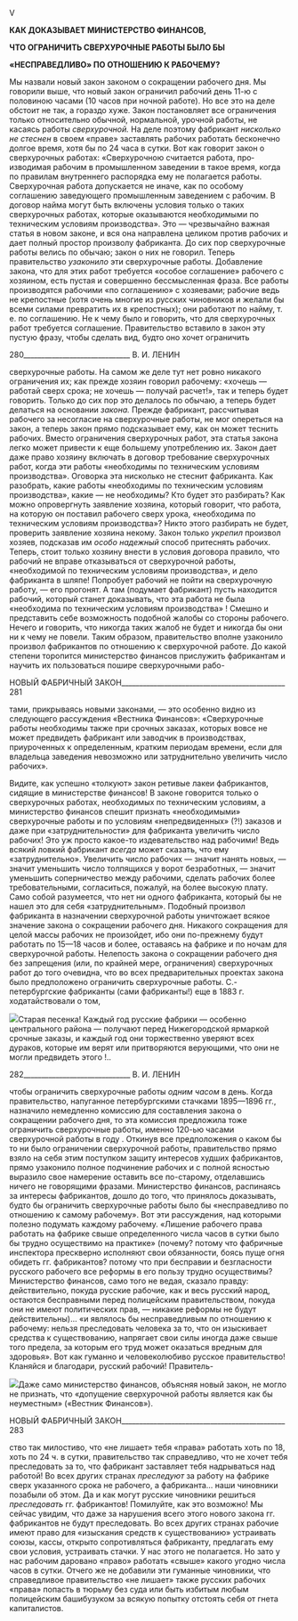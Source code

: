 V

**КАК ДОКАЗЫВАЕТ МИНИСТЕРСТВО ФИНАНСОВ,**

**ЧТО ОГРАНИЧИТЬ СВЕРХУРОЧНЫЕ РАБОТЫ БЫЛО БЫ**

**«НЕСПРАВЕДЛИВО» ПО ОТНОШЕНИЮ К РАБОЧЕМУ?**

Мы назвали новый закон законом о сокращении рабочего дня. Мы говорили выше, что новый закон ограничил рабочий день 11-ю с половиною часами (10 часов при ноч­ной работе). Но все это на деле обстоит не так, а гораздо хуже. Закон постановляет все ограничения только относительно обычной, нормальной, урочной работы, не касаясь работы _сверхурочной._ На деле поэтому фабрикант _нисколько не стеснен_ в своем «пра­ве» заставлять рабочих работать бесконечно долгое время, хотя бы по 24 часа в сутки. Вот как говорит закон о сверхурочных работах: «Сверхурочною считается работа, про­изводимая рабочим в промышленном заведении в такое время, когда по правилам внутреннего распорядка ему не полагается работы. Сверхурочная работа допускается не иначе, как по особому соглашению заведующего промышленным заведением с ра­бочим. В договор найма могут быть включены условия только о таких сверхурочных работах, которые оказываются необходимыми по техническим условиям производст­ва». Это — чрезвычайно важная статья в новом законе, и вся она направлена целиком против рабочих и дает полный простор произволу фабриканта. До сих пор сверхуроч­ные работы велись по обычаю; закон о них не говорил. Теперь правительство _узаконило_ эти сверхурочные работы. Добавление закона, что для этих работ требуется «особое соглашение» рабочего с хозяином, есть пустая и совершенно бессмысленная фраза. Все работы производятся рабочими «по соглашению» с хозяевами; рабочие ведь не крепо­стные (хотя очень многие из русских чиновников и желали бы всеми силами превра­тить их в крепостных); они работают по найму, т. е. по соглашению. Не к чему было и говорить, что для сверхурочных работ требуется соглашение. Правительство вставило в закон эту пустую фразу, чтобы сделать вид, будто оно хочет ограничить

  

280______________________________ В. И. ЛЕНИН

сверхурочные работы. На самом же деле тут нет ровно никакого ограничения их; как прежде хозяин говорил рабочему: «хочешь — работай сверх срока; не хочешь — полу­чай расчет!», так и теперь будет говорить. Только до сих пор это делалось по обычаю, а теперь будет делаться на основании _закона._ Прежде фабрикант, рассчитывая рабочего за несогласие на сверхурочные работы, не мог опереться на закон, а теперь закон прямо подсказывает ему, как он может теснить рабочих. Вместо ограничения сверхурочных работ, эта статья закона легко может привести к еще большему употреблению их. Закон дает даже право хозяину включать в договор требование сверхурочных работ, когда эти работы «необходимы по техническим условиям производства». Оговорка эта нисколько не стеснит фабриканта. Как разобрать, какие работы «необходимы по техническим ус­ловиям производства», какие — не необходимы? Кто будет это разбирать? Как можно опровергнуть заявление хозяина, который говорит, что работа, на которую он поставил рабочего сверх урока, «необходима по техническим условиям производства»? Никто этого разбирать не будет, проверить заявление хозяина некому. Закон только _укрепил_ произвол хозяев, подсказав им _особо надежный_ способ притеснять рабочих. Теперь, стоит только хозяину внести в условия договора правило, что рабочий не вправе отка­зываться от сверхурочной работы, «необходимой по техническим условиям производ­ства», и дело фабриканта в шляпе! Попробует рабочий не пойти на сверхурочную рабо­ту, — его прогонят. А там (подумает фабрикант) пусть находится рабочий, который станет доказывать, что эта работа не была «необходима по техническим условиям про­изводства» ! Смешно и представить себе возможность подобной жалобы со стороны ра­бочего. Нечего и говорить, что никогда таких жалоб не будет и никогда бы они ни к чему не повели. Таким образом, правительство вполне узаконило произвол фабрикан­тов по отношению к сверхурочной работе. До какой степени торопится министерство финансов прислужить фабрикантам и научить их пользоваться пошире сверхурочными рабо-

  

НОВЫЙ ФАБРИЧНЫЙ ЗАКОН______________________________________________ 281

тами, прикрываясь новыми законами, — это особенно видно из следующего рассужде­ния «Вестника Финансов»: «Сверхурочные работы необходимы также при срочных за­казах, которых вовсе не может предвидеть фабрикант или заводчик в производствах, приуроченных к определенным, кратким периодам времени, если для владельца заве­дения невозможно или затруднительно увеличить число рабочих».

Видите, как успешно «толкуют» закон ретивые лакеи фабрикантов, сидящие в мини­стерстве финансов! В законе говорится только о сверхурочных работах, необходимых по техническим условиям, а министерство финансов спешит признать «необходимыми» сверхурочные работы и по условиям «непредвиденных» (?!) заказов и даже при «за­труднительности» для фабриканта увеличить число рабочих! Это уж просто какое-то издевательство над рабочими! Ведь всякий ловкий фабрикант _всегда_ может сказать, что ему «затруднительно». Увеличить число рабочих — значит нанять новых, — значит уменьшить число толпящихся у ворот безработных, — значит уменьшить соперничест­во между рабочими, сделать рабочих более требовательными, согласиться, пожалуй, на более высокую плату. Само собой разумеется, что нет ни одного фабриканта, который бы не нашел это для себя «затруднительным». Подобный произвол фабриканта в назна­чении сверхурочной работы уничтожает всякое значение закона о сокращении рабочего дня. Никакого сокращения для целой массы рабочих не произойдет, ибо они по-прежнему будут работать по 15—18 часов и более, оставаясь на фабрике и по ночам для сверхурочной работы. Нелепость закона о сокращении рабочего дня без запреще­ния (или, по крайней мере, ограничения) сверхурочных работ до того очевидна, что во всех предварительных проектах закона было предположено ограничить сверхурочные работы. С.-петербургские фабриканты (сами фабриканты!) еще в 1883 г. ходатайство­вали о том,

![](file:///C:/Users/bot32/AppData/Local/Temp/msohtmlclip1/01/clip_image001.png)Старая песенка! Каждый год русские фабрики — особенно центрального района — получают перед Нижегородской ярмаркой срочные заказы, и каждый год они торжественно уверяют всех дураков, кото­рые им верят или притворяются верующими, что они не могли предвидеть этого !..

  

282______________________________ В. И. ЛЕНИН

чтобы ограничить сверхурочные работы _одним часом_ в день. Когда правительство, на­пуганное петербургскими стачками 1895—1896 гг., назначило немедленно комиссию для составления закона о сокращении рабочего дня, то эта комиссия предложила тоже ограничить сверхурочные работы, именно 120-ью часами сверхурочной работы в году . Откинув все предположения о каком бы то ни было ограничении сверхурочной работы, правительство прямо взяло на себя этим поступком защиту интересов худших фабри­кантов, прямо узаконило полное подчинение рабочих и с полной ясностью выразило свое намерение оставить все по-старому, отделавшись ничего не говорящими фразами. Министерство финансов, распинаясь за интересы фабрикантов, дошло до того, что принялось доказывать, будто бы ограничить сверхурочные работы было бы «неспра­ведливо по отношению к самому рабочему». Вот эти рассуждения, над которыми по­лезно подумать каждому рабочему. «Лишение рабочего права работать на фабрике свыше определенного числа часов в сутки было бы трудно осуществимо на практике» (почему? потому что фабричные инспектора прескверно исполняют свои обязанности, боясь пуще огня обидеть гг. фабрикантов? потому что при бесправии и безгласности русского рабочего все реформы в его пользу трудно осуществимы? Министерство фи­нансов, само того не ведая, сказало правду: действительно, покуда русские рабочие, как и весь русский народ, остаются бесправными перед полицейским правительством, по­куда они не имеют политических прав, — никакие реформы не будут действительны)... «и являлось бы несправедливым по отношению к рабочему: нельзя преследовать чело­века за то, что он изыскивает средства к существованию, напрягает свои силы иногда даже свыше того предела, за которым его труд может оказаться вредным для здоровья». Вот как гуманно и человеколюбиво русское правительство! Кланяйся и благодари, рус­ский рабочий! Правитель-

![](file:///C:/Users/bot32/AppData/Local/Temp/msohtmlclip1/01/clip_image002.png)Даже само министерство финансов, объясняя новый закон, не могло не признать, что «допущение сверхурочной работы является как бы неуместным» («Вестник Финансов»).

  

НОВЫЙ ФАБРИЧНЫЙ ЗАКОН______________________________________________ 283

ство так милостиво, что «не лишает» тебя «права» работать хоть по 18, хоть по 24 ч. в сутки, правительство так справедливо, что не хочет тебя преследовать за то, что фабри­кант заставляет тебя надрываться над работой! Во всех других странах _преследуют_ за работу на фабрике сверх указанного срока не рабочего, а фабриканта... наши чиновники позабыли об этом. Да и как могут русские чиновники решиться _преследовать_ гг. фаб­рикантов! Помилуйте, как это возможно! Мы сейчас увидим, что даже за нарушения всего этого нового закона гг. фабрикантов не будут преследовать. Во всех других стра­нах рабочие имеют право для «изыскания средств к существованию» устраивать союзы, кассы, открыто сопротивляться фабриканту, предлагать ему свои условия, устраивать стачки. У нас этого не полагается. Но зато у нас рабочим даровано «право» работать «свыше» какого угодно числа часов в сутки. Отчего же не добавили эти гуманные чи­новники, что справедливое правительство «не лишает» также русских рабочих «права» попасть в тюрьму без суда или быть избитым любым полицейским башибузуком за всякую попытку отстоять себя от гнета капиталистов.